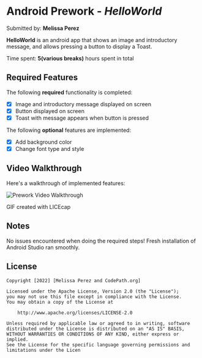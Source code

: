 # Android Prework - *HelloWorld*

Submitted by: **Melissa Perez**

**HelloWorld** is an android app that shows an image and introductory message, and allows pressing a
button to display a Toast.

Time spent: **5(various breaks)** hours spent in total

## Required Features

The following **required** functionality is completed:

* [x] Image and introductory message displayed on screen
* [x] Button displayed on screen
* [x] Toast with message appears when button is pressed

The following **optional** features are implemented:

* [x] Add background color
* [x] Change font type and style

## Video Walkthrough

Here's a walkthrough of implemented features:

<img src='https://i.imgur.com/oPbHulf.gif' title='Prework Video Walkthrough' width='' alt='Prework Video Walkthrough' />

<!-- Replace this with whatever GIF tool you used! -->
GIF created with LICEcap
<!-- Recommended tools:
[Kap](https://getkap.co/) for macOS
[ScreenToGif](https://www.screentogif.com/) for Windows
[peek](https://github.com/phw/peek) for Linux. -->

## Notes

No issues encountered when doing the required steps!
Fresh installation of Android Studio ran smoothly.

## License

    Copyright [2022] [Melissa Perez and CodePath.org]

    Licensed under the Apache License, Version 2.0 (the "License");
    you may not use this file except in compliance with the License.
    You may obtain a copy of the License at

        http://www.apache.org/licenses/LICENSE-2.0

    Unless required by applicable law or agreed to in writing, software
    distributed under the License is distributed on an "AS IS" BASIS,
    WITHOUT WARRANTIES OR CONDITIONS OF ANY KIND, either express or implied.
    See the License for the specific language governing permissions and
    limitations under the Licen
